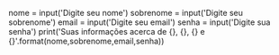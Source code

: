 nome = input('Digite seu nome')
sobrenome = input('Digite seu sobrenome')
email = input('Digite seu email')
senha = input('Digite sua senha')
print('Suas informações acerca de {}, {}, {} e {}'.format(nome,sobrenome,email,senha))

